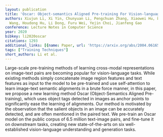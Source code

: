 ```yaml
---
layout: publication
title: 'Oscar: Object-semantics Aligned Pre-training For Vision-language Tasks'
authors: Xiujun Li, Xi Yin, Chunyuan Li, Pengchuan Zhang, Xiaowei Hu, Lei Zhang, Lijuan
  Wang, Houdong Hu, Li Dong, Furu Wei, Yejin Choi, Jianfeng Gao
conference: Lecture Notes in Computer Science
year: 2020
bibkey: li2020oscar
citations: 1293
additional_links: [{name: Paper, url: 'https://arxiv.org/abs/2004.06165'}]
tags: ["Training Techniques"]
short_authors: Li et al.
---
```

Large-scale pre-training methods of learning cross-modal representations on
image-text pairs are becoming popular for vision-language tasks. While existing
methods simply concatenate image region features and text features as input to
the model to be pre-trained and use self-attention to learn image-text semantic
alignments in a brute force manner, in this paper, we propose a new learning
method Oscar (Object-Semantics Aligned Pre-training), which uses object tags
detected in images as anchor points to significantly ease the learning of
alignments. Our method is motivated by the observation that the salient objects
in an image can be accurately detected, and are often mentioned in the paired
text. We pre-train an Oscar model on the public corpus of 6.5 million
text-image pairs, and fine-tune it on downstream tasks, creating new
state-of-the-arts on six well-established vision-language understanding and
generation tasks.